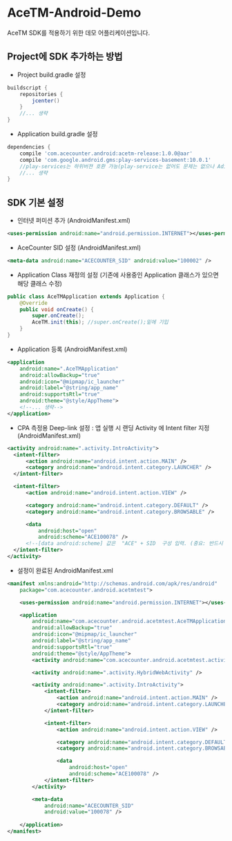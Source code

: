 # AceTM-Android-Demo
AceTM SDK를 적용하기 위한 데모 어플리케이션입니다.

## Project에 SDK 추가하는 방법  
* Project build.gradle 설정 
```groovy
buildscript {
    repositories {
        jcenter()
    }
    //... 생략 
}
```
* Application build.gradle 설정 
```groovy
dependencies {
    compile 'com.acecounter.android:acetm-release:1.0.0@aar'
    compile 'com.google.android.gms:play-services-basement:10.0.1'
    //play-services는 하위버젼 호환 가능(play-service는 없어도 문제는 없으나 Adid 수집을 위해 필요)
    //... 생략
}
```
## SDK 기본 설정 
* 인터넷 퍼미션 추가 (AndroidManifest.xml)
``` xml
<uses-permission android:name="android.permission.INTERNET"></uses-permission>
```
* AceCounter SID 설정 (AndroidManifest.xml)
``` xml
<meta-data android:name="ACECOUNTER_SID" android:value="100002" />
```
* Application Class 재정의 설정 (기존에 사용중인 Application 클래스가 있으면 해당 클래스 수정)
```java
public class AceTMApplication extends Application {
    @Override
    public void onCreate() {
        super.onCreate();
        AceTM.init(this); //super.onCreate();밑에 기입
    }
}
```
* Application 등록 (AndroidManifest.xml)
``` xml
<application
    android:name=".AceTMApplication"
    android:allowBackup="true"
    android:icon="@mipmap/ic_launcher"
    android:label="@string/app_name"
    android:supportsRtl="true"
    android:theme="@style/AppTheme">
    <!--... 생략-->
</application>
```
* CPA 측정용 Deep-link 설정 : 앱 실행 시 랜딩 Activity 에 Intent filter 지정 (AndroidManifest.xml)
``` xml
<activity android:name=".activity.IntroActivity">
  <intent-filter>
      <action android:name="android.intent.action.MAIN" />
      <category android:name="android.intent.category.LAUNCHER" />
  </intent-filter>

  <intent-filter>
      <action android:name="android.intent.action.VIEW" />

      <category android:name="android.intent.category.DEFAULT" />
      <category android:name="android.intent.category.BROWSABLE" />

      <data
          android:host="open"
          android:scheme="ACE100078" />
      <!--[data android:scheme] 값은  "ACE" + SID  구성 입력. (중요: 반드시 대문자로 입력할것)-->
  </intent-filter>
</activity>
```

* 설정이 완료된 AndroidManifest.xml 
``` xml
<manifest xmlns:android="http://schemas.android.com/apk/res/android"
    package="com.acecounter.android.acetmtest">

    <uses-permission android:name="android.permission.INTERNET"></uses-permission>

    <application
        android:name="com.acecounter.android.acetmtest.AceTMApplication"
        android:allowBackup="true"
        android:icon="@mipmap/ic_launcher"
        android:label="@string/app_name"
        android:supportsRtl="true"
        android:theme="@style/AppTheme">
        <activity android:name="com.acecounter.android.acetmtest.activity.MainActivity" />

        <activity android:name=".activity.HybridWebActivity" />

        <activity android:name=".activity.IntroActivity">
            <intent-filter>
                <action android:name="android.intent.action.MAIN" />
                <category android:name="android.intent.category.LAUNCHER" />
            </intent-filter>

            <intent-filter>
                <action android:name="android.intent.action.VIEW" />

                <category android:name="android.intent.category.DEFAULT" />
                <category android:name="android.intent.category.BROWSABLE" />

                <data
                    android:host="open"
                    android:scheme="ACE100078" />
            </intent-filter>
        </activity>

        <meta-data
            android:name="ACECOUNTER_SID"
            android:value="100078" />
            
    </application>
</manifest>
```
